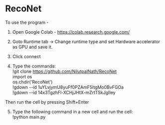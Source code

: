 # RecoNet

To use the program - 

1. Open Google Colab - https://colab.research.google.com/
2. Goto Runtime tab -> Change runtime type and set Hardware accelerator as GPU and save it.
3. Click connect

4. Type the commands:
  <br>!git clone https://github.com/NilutpalNath/RecoNet
  <br>import os
  <br>os.chdir('RecoNet')
  <br>!gdown --id 1uYLvjymU8yuFf0PZAmF5ltgMo0BvFGOa
  <br>!gdown --id 14x3TgzhFl-XCHjJHtX-mZrtTSkJgIIey
  
  Then run the cell by pressing Shift+Enter

5. Type the following command in a new cell and run the cell:
  <br>!python main.py
